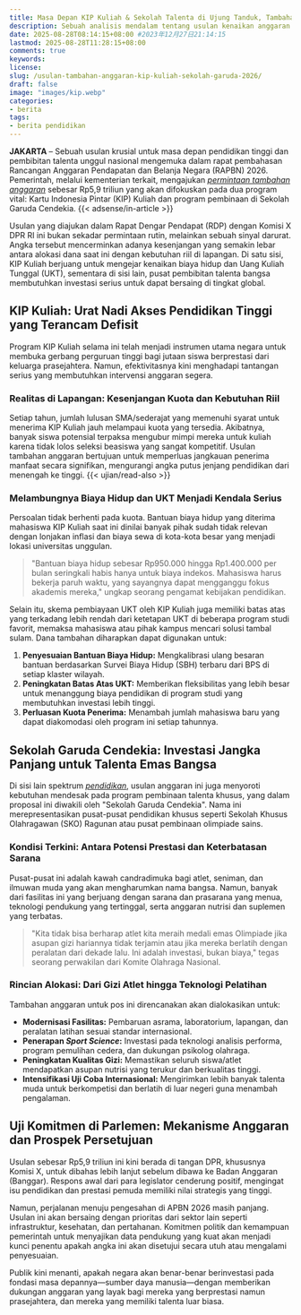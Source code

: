 ```yaml
---
title: Masa Depan KIP Kuliah & Sekolah Talenta di Ujung Tanduk, Tambahan Anggaran Rp5,9 Triliun Diusulkan
description: Sebuah analisis mendalam tentang usulan kenaikan anggaran Rp5,9 Triliun untuk KIP Kuliah dan Sekolah Garuda Cendekia. Mengupas urgensi di tengah kenaikan biaya hidup dan target prestasi nasional.
date: 2025-08-28T08:14:15+08:00 #2023年12月27日21:14:15
lastmod: 2025-08-28T11:28:15+08:00 
comments: true
keywords: 
license: 
slug: /usulan-tambahan-anggaran-kip-kuliah-sekolah-garuda-2026/
draft: false 
image: "images/kip.webp"
categories:
- berita
tags:
- berita pendidikan
---
```

**JAKARTA** – Sebuah usulan krusial untuk masa depan pendidikan tinggi dan pembibitan talenta unggul nasional mengemuka dalam rapat pembahasan Rancangan Anggaran Pendapatan dan Belanja Negara (RAPBN) 2026. Pemerintah, melalui kementerian terkait, mengajukan *[permintaan tambahan anggaran](/usulan-tambahan-anggaran-kip-kuliah-sekolah-garuda-2026/)* sebesar Rp5,9 triliun yang akan difokuskan pada dua program vital: Kartu Indonesia Pintar (KIP) Kuliah dan program pembinaan di Sekolah Garuda Cendekia.
{{< adsense/in-article >}}

Usulan yang diajukan dalam Rapat Dengar Pendapat (RDP) dengan Komisi X DPR RI ini bukan sekadar permintaan rutin, melainkan sebuah sinyal darurat. Angka tersebut mencerminkan adanya kesenjangan yang semakin lebar antara alokasi dana saat ini dengan kebutuhan riil di lapangan. Di satu sisi, KIP Kuliah berjuang untuk mengejar kenaikan biaya hidup dan Uang Kuliah Tunggal (UKT), sementara di sisi lain, pusat pembibitan talenta bangsa membutuhkan investasi serius untuk dapat bersaing di tingkat global.

## **KIP Kuliah: Urat Nadi Akses Pendidikan Tinggi yang Terancam Defisit**

Program KIP Kuliah selama ini telah menjadi instrumen utama negara untuk membuka gerbang perguruan tinggi bagi jutaan siswa berprestasi dari keluarga prasejahtera. Namun, efektivitasnya kini menghadapi tantangan serius yang membutuhkan intervensi anggaran segera.

### **Realitas di Lapangan: Kesenjangan Kuota dan Kebutuhan Riil**
Setiap tahun, jumlah lulusan SMA/sederajat yang memenuhi syarat untuk menerima KIP Kuliah jauh melampaui kuota yang tersedia. Akibatnya, banyak siswa potensial terpaksa mengubur mimpi mereka untuk kuliah karena tidak lolos seleksi beasiswa yang sangat kompetitif. Usulan tambahan anggaran bertujuan untuk memperluas jangkauan penerima manfaat secara signifikan, mengurangi angka putus jenjang pendidikan dari menengah ke tinggi.
{{< ujian/read-also >}}

### **Melambungnya Biaya Hidup dan UKT Menjadi Kendala Serius**
Persoalan tidak berhenti pada kuota. Bantuan biaya hidup yang diterima mahasiswa KIP Kuliah saat ini dinilai banyak pihak sudah tidak relevan dengan lonjakan inflasi dan biaya sewa di kota-kota besar yang menjadi lokasi universitas unggulan.

>"Bantuan biaya hidup sebesar Rp950.000 hingga Rp1.400.000 per bulan seringkali habis hanya untuk biaya indekos. Mahasiswa harus bekerja paruh waktu, yang sayangnya dapat mengganggu fokus akademis mereka," ungkap seorang pengamat kebijakan pendidikan.

Selain itu, skema pembiayaan UKT oleh KIP Kuliah juga memiliki batas atas yang terkadang lebih rendah dari ketetapan UKT di beberapa program studi favorit, memaksa mahasiswa atau pihak kampus mencari solusi tambal sulam. Dana tambahan diharapkan dapat digunakan untuk:
1.  **Penyesuaian Bantuan Biaya Hidup:** Mengkalibrasi ulang besaran bantuan berdasarkan Survei Biaya Hidup (SBH) terbaru dari BPS di setiap klaster wilayah.
2.  **Peningkatan Batas Atas UKT:** Memberikan fleksibilitas yang lebih besar untuk menanggung biaya pendidikan di program studi yang membutuhkan investasi lebih tinggi.
3.  **Perluasan Kuota Penerima:** Menambah jumlah mahasiswa baru yang dapat diakomodasi oleh program ini setiap tahunnya.

## **Sekolah Garuda Cendekia: Investasi Jangka Panjang untuk Talenta Emas Bangsa**

Di sisi lain spektrum *[pendidikan](/categories/pendidikan/)*, usulan anggaran ini juga menyoroti kebutuhan mendesak pada program pembinaan talenta khusus, yang dalam proposal ini diwakili oleh "Sekolah Garuda Cendekia". Nama ini merepresentasikan pusat-pusat pendidikan khusus seperti Sekolah Khusus Olahragawan (SKO) Ragunan atau pusat pembinaan olimpiade sains.

### **Kondisi Terkini: Antara Potensi Prestasi dan Keterbatasan Sarana**
Pusat-pusat ini adalah kawah candradimuka bagi atlet, seniman, dan ilmuwan muda yang akan mengharumkan nama bangsa. Namun, banyak dari fasilitas ini yang berjuang dengan sarana dan prasarana yang menua, teknologi pendukung yang tertinggal, serta anggaran nutrisi dan suplemen yang terbatas.

>"Kita tidak bisa berharap atlet kita meraih medali emas Olimpiade jika asupan gizi hariannya tidak terjamin atau jika mereka berlatih dengan peralatan dari dekade lalu. Ini adalah investasi, bukan biaya," tegas seorang perwakilan dari Komite Olahraga Nasional.

### **Rincian Alokasi: Dari Gizi Atlet hingga Teknologi Pelatihan**
Tambahan anggaran untuk pos ini direncanakan akan dialokasikan untuk:
-   **Modernisasi Fasilitas:** Pembaruan asrama, laboratorium, lapangan, dan peralatan latihan sesuai standar internasional.
-   **Penerapan *Sport Science*:** Investasi pada teknologi analisis performa, program pemulihan cedera, dan dukungan psikolog olahraga.
-   **Peningkatan Kualitas Gizi:** Memastikan seluruh siswa/atlet mendapatkan asupan nutrisi yang terukur dan berkualitas tinggi.
-   **Intensifikasi Uji Coba Internasional:** Mengirimkan lebih banyak talenta muda untuk berkompetisi dan berlatih di luar negeri guna menambah pengalaman.

## **Uji Komitmen di Parlemen: Mekanisme Anggaran dan Prospek Persetujuan**

Usulan sebesar Rp5,9 triliun ini kini berada di tangan DPR, khususnya Komisi X, untuk dibahas lebih lanjut sebelum dibawa ke Badan Anggaran (Banggar). Respons awal dari para legislator cenderung positif, mengingat isu pendidikan dan prestasi pemuda memiliki nilai strategis yang tinggi.

Namun, perjalanan menuju pengesahan di APBN 2026 masih panjang. Usulan ini akan bersaing dengan prioritas dari sektor lain seperti infrastruktur, kesehatan, dan pertahanan. Komitmen politik dan kemampuan pemerintah untuk menyajikan data pendukung yang kuat akan menjadi kunci penentu apakah angka ini akan disetujui secara utuh atau mengalami penyesuaian.

Publik kini menanti, apakah negara akan benar-benar berinvestasi pada fondasi masa depannya—sumber daya manusia—dengan memberikan dukungan anggaran yang layak bagi mereka yang berprestasi namun prasejahtera, dan mereka yang memiliki talenta luar biasa.